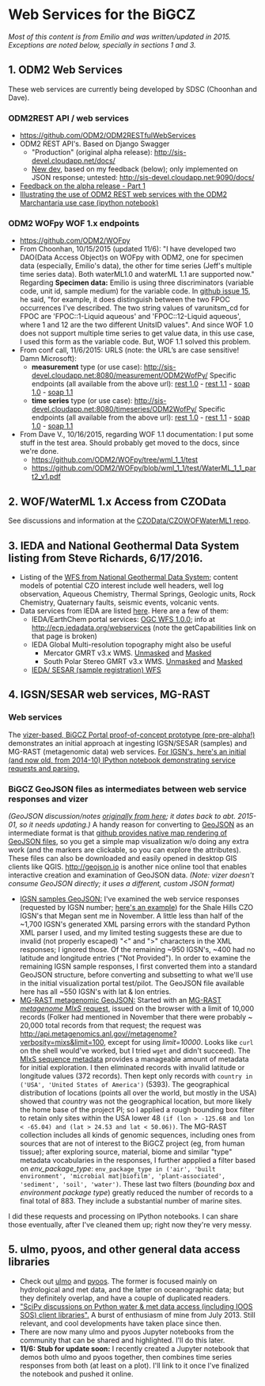 Web Services for the BiGCZ
=========================

*Most of this content is from Emilio and was written/updated in 2015. Exceptions are noted below, specially in sections 1 and 3.*

## 1. ODM2 Web Services

These web services are currently being developed by SDSC (Choonhan and Dave).

### ODM2REST API / web services
- https://github.com/ODM2/ODM2RESTfulWebServices
- ODM2 REST API's. Based on Django Swagger
  - "Production" (original alpha release): http://sis-devel.cloudapp.net/docs/
  - [New dev](https://github.com/ODM2/ODM2RESTfulWebServices/issues/1#issuecomment-132387462), based on my feedback 
  (below); only implemented on JSON response; untested: http://sis-devel.cloudapp.net:9090/docs/
- [Feedback on the alpha release - Part 1](https://github.com/ODM2/ODM2RESTfulWebServices/issues/1)
- [Illustrating the use of ODM2 REST web services with the ODM2 Marchantaria use case (ipython notebook)](http://nbviewer.ipython.org/github/BiG-CZ/BiG-CZ-Toolbox/blob/master/ipynotebooks/ODM2RESTdemo_MarchantariaUseCase.ipynb)

### ODM2 WOFpy WOF 1.x endpoints
- https://github.com/ODM2/WOFpy
- From Choonhan, 10/15/2015 (updated 11/6): "I have developed two DAO(Data Access Object)s on WOFpy with ODM2, one for specimen data (especially, Emilio's data), the other for time series (Jeff's multiple time series data). Both waterML1.0 and waterML 1.1 are supported now." Regarding **Specimen data:** Emilio is using three discriminators (variable code, unit id, sample medium) for the variable code. In [github issue 15](https://github.com/ODM2/WOFpy/issues/15), he said, "for example, it does distinguish between the two FPOC occurrences I've described. The two string values of varunitsm_cd for FPOC are 'FPOC::1-Liquid aqueous' and 'FPOC::12-Liquid aqueous', where 1 and 12 are the two different UnitsID values". And since WOF 1.0 does not support multiple time series to get value data, in this use case, I used this form as the variable code. But, WOF 1.1 solved this problem.
- From conf call, 11/6/2015: URLS (note: the URL’s are case sensitive! Damn Microsoft):
  - **measurement** type (or use case): http://sis-devel.cloudapp.net:8080/measurement/ODM2WofPy/ Specific endpoints (all available from the above url): [rest 1.0](http://sis-devel.cloudapp.net:8080/measurement/ODM2WofPy/rest_1_0/) - [rest 1.1](http://sis-devel.cloudapp.net:8080/measurement/ODM2WofPy/rest_1_1/) - [soap 1.0](http://sis-devel.cloudapp.net:8080/measurement/ODM2WofPy/soap/wateroneflow.wsdl) - [soap 1.1](http://sis-devel.cloudapp.net:8080/measurement/ODM2WofPy/soap/wateroneflow_1_1.wsdl)
  - **time series** type (or use case): http://sis-devel.cloudapp.net:8080/timeseries/ODM2WofPy/ Specific endpoints (all available from the above url): [rest 1.0](http://sis-devel.cloudapp.net:8080/timeseries/ODM2WofPy/rest_1_0/) - [rest 1.1](http://sis-devel.cloudapp.net:8080/timeseries/ODM2WofPy/rest_1_1/) - [soap 1.0](http://sis-devel.cloudapp.net:8080/timeseries/ODM2WofPy/soap/wateroneflow.wsdl) - [soap 1.1](http://sis-devel.cloudapp.net:8080/timeseries/ODM2WofPy/soap/wateroneflow_1_1.wsdl)
- From Dave V., 10/16/2015, regarding WOF 1.1 documentation: I put some stuff in the test area. Should probably get moved to the docs, since we're done.
  - https://github.com/ODM2/WOFpy/tree/wml_1_1/test
  - https://github.com/ODM2/WOFpy/blob/wml_1_1/test/WaterML_1_1_part2_v1.pdf


## 2. WOF/WaterML 1.x Access from CZOData

See discussions and information at the [CZOData/CZOWOFWaterML1 repo](https://github.com/CZOData/CZOWOFWaterML1).


## 3. IEDA and National Geothermal Data System listing from Steve Richards, 6/17/2016. 

- Listing of the [WFS from National Geothermal Data System](http://search.geothermaldata.org/dataset?res_format=wfs); content models of potential CZO interest include well headers, well log observation, Aqueous Chemistry, Thermal Springs, Geologic units, Rock Chemistry, Quaternary faults, seismic events, volcanic vents.
- Data services from IEDA are listed [here](http://www.iedadata.org/services/webservices). Here are a few of them:
  - IEDA/EarthChem portal services: [OGC WFS 1.0.0](http://ecp.iedadata.org/wfs/ows?service=wfs&version=1.0.0&request=GetCapabilities); info at http://ecp.iedadata.org/webservices (note the getCapabilities link on that page is broken)
  - IEDA Global Multi-resolution topography might also be useful
    - Mercator GMRT v3.x WMS. [Unmasked](http://www.marine-geo.org/services/wms?request=GetCapabilities&service=WMS&version=1.0.0) and [Masked](http://www.marine-geo.org/services/wms_mask?request=GetCapabilities&service=WMS&version=1.0.0)
    - South Polar Stereo GMRT v3.x WMS. [Unmasked](http://www.marine-geo.org/services/wms_SP?request=GetCapabilities&service=WMS&version=1.0.0) and [Masked](http://www.marine-geo.org/services/wms_SP_mask?request=GetCapabilities&service=WMS&version=1.0.0)
  - [IEDA/ SESAR (sample registration) WFS](http://prod-app.earthchem.org:8989/geoserver/SESAR/ows?service=WFS&request=GetCapabilities)



## 4. IGSN/SESAR web services, MG-RAST

### Web services
The [vizer-based, BiGCZ Portal proof-of-concept prototype (pre-pre-alpha!)](http://portal2.bigcz.org/Explorer) demonstrates an initial approach at ingesting IGSN/SESAR (samples) and MG-RAST (metagenomic data) web services. [For IGSN's, here's an initial (and now old, from 2014-10) IPython notebook demonstrating service requests and parsing.](http://nbviewer.ipython.org/github/BiG-CZ/BiG-CZ-Toolbox/blob/master/ipynotebooks/2014OctMeeting/BiGCZ_Demo_2_IGSN_DynamicMaps.ipynb)

### BiGCZ GeoJSON files as intermediates between web service responses and vizer
_(GeoJSON discussion/notes [originally from here](https://github.com/emiliom/mapdata/blob/master/bigcz_geojsons.md); it dates back to abt. 2015-01, so it needs updating.)_ A handy reason for converting to [GeoJSON](http://geojson.org) as an intermediate format is that [github provides native map rendering of GeoJSON files](https://help.github.com/articles/mapping-geojson-files-on-github/), so you get a simple map visualization w/o doing any extra work (and the markers are clickable, so you can explore the attributes). These files can also be downloaded and easily opened in desktop GIS clients like QGIS. http://geojson.io is another nice online tool that enables interactive creation and examination of GeoJSON data. _(Note: vizer doesn't consume GeoJSON directly; it uses a different, custom JSON format)_

- [IGSN samples GeoJSON:](https://github.com/emiliom/mapdata/blob/master/igsn_czoshalehills_validresp_fc.geojson) I've examined the web service responses (requested by IGSN number; [here's an example](http://app.geosamples.org/webservices/display.php?igsn=SSH00023E)) for the Shale Hills CZO IGSN's that Megan sent me in November. A little less than half of the ~1,700 IGSN's generated XML parsing errors with the standard Python XML parser I used, and my limited testing suggests these are due to invalid (not properly escaped) "<" and ">" characters in the XML responses; I ignored those. Of the remaining ~950 IGSN's, ~400 had no latitude and longitude entries ("Not Provided"). In order to examine the remaining IGSN sample responses, I first converted them into a standard GeoJSON structure, before converting and subsetting to what we'll use in the initial visualization portal test/pilot. The GeoJSON file available here has all ~550 IGSN's with lat & lon entries.
- [MG-RAST metagenomic GeoJSON:](https://github.com/emiliom/mapdata/blob/master/mgrast_usa1_fc.geojson) Started with an [MG-RAST _metagenome MIxS_ request](http://api.metagenomics.anl.gov/api.html#metagenome), issued on the browser with a limit of 10,000 records (Folker had mentioned in November that there were probably ~ 20,000 total records from that request; the request was http://api.metagenomics.anl.gov//metagenome?verbosity=mixs&limit=100, except for using _limit=10000_. Looks like `curl` on the shell would've worked, but I tried `wget` and didn't succeed). The [MIxS sequence metadata](http://dx.doi.org/10.1038/nbt.1823) provides a manageable amount of metadata for initial exploration. I then eliminated records with invalid latitude or longitude values (372 records). Then kept only records with `country in ('USA', 'United States of America')` (5393). The geographical distribution of locations (points all over the world, but mostly in the USA) showed that _country_ was not the geographical location, but more likely the home base of the project PI; so I applied a rough bounding box filter to retain only sites within the USA lower 48 `(if (lon > -125.68 and lon < -65.04) and (lat > 24.53 and lat < 50.06))`. The MG-RAST collection includes all kinds of genomic sequences, including ones from sources that are not of interest to the BiGCZ project (eg, from human tissue); after exploring source, material, biome and similar "type" metadata vocabularies in the responses, I further appplied a filter based on _env_package_type_: `env_package_type in ('air', 'built environment', 'microbial mat|biofilm', 'plant-associated', 'sediment', 'soil', 'water')`. These last two filters (_bounding box_ and _environment package type_) greatly reduced the number of records to a final total of 883. They include a substantial number of marine sites.

I did these requests and processing on IPython notebooks. I can share those eventually, after I've cleaned them up; right now they're very messy.


## 5. ulmo, pyoos, and other general data access libraries
- Check out [ulmo](http://ulmo.readthedocs.org) and [pyoos](https://github.com/ioos/pyoos/). The former is focused mainly on hydrological and met data, and the latter on oceanographic data; but they definitely overlap, and have a couple of duplicated readers.
- ["SciPy discussions on Python water & met data access (including IOOS SOS) client libraries".](https://groups.google.com/d/msg/ioos_tech/ztzB5qEPpTc/SG2Uowoo_OQJ) A burst of enthusiasm of mine from July 2013. Still relevant, and cool developments have taken place since then.
- There are now many ulmo and pyoos Jupyter notebooks from the community that can be shared and highlighted. I'll do this later.
- **11/6: Stub for update soon:** I recently created a Jupyter notebook that demos both ulmo and pyoos together, then combines time series responses from both (at least on a plot). I'll link to it once I've finalized the notebook and pushed it online.
